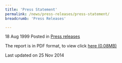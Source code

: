 ```yaml
---
title: 'Press Statement'
permalink: /news/press-releases/press-statement/
breadcrumb: 'Press Releases'

---
```




18 Aug 1999 Posted in [Press releases](/news/press-releases)


The report is in PDF format, to view click [here (0.08MB)](/files/news/press-releases/1999/08/linkclick26de.pdf)



<p class="right-side-updated">Last updated on 25 Nov 2014</p>
